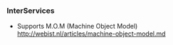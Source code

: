 ### InterServices



+ Supports M.O.M (Machine Object Model) http://webist.nl/articles/machine-object-model.md

